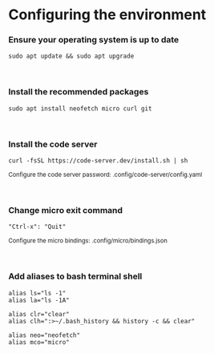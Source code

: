 # Configuring the environment

### **Ensure your operating system is up to date**
~~~
sudo apt update && sudo apt upgrade
~~~

<br>

### **Install the recommended packages**
~~~
sudo apt install neofetch micro curl git
~~~

<br>

### **Install the code server**
~~~
curl -fsSL https://code-server.dev/install.sh | sh
~~~
<sup>Configure the code server password: .config/code-server/config.yaml</sup>

<br>

### **Change micro exit command**
~~~
"Ctrl-x": "Quit"
~~~
<sup>Configure the micro bindings: .config/micro/bindings.json</sup>

<br>

### **Add aliases to bash terminal shell**
~~~
alias ls="ls -1"
alias la="ls -1A"

alias clr="clear"
alias clh=":>~/.bash_history && history -c && clear"

alias neo="neofetch"
alias mco="micro"
~~~
